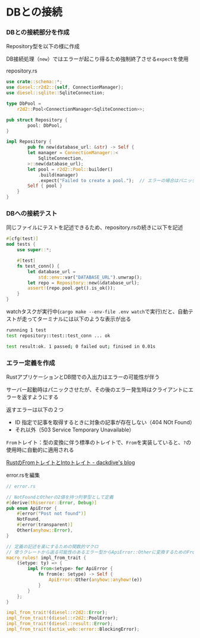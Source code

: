 # DBとの接続
### DBとの接続部分を作成

Repository型を以下の様に作成

DB接続処理（`new`）ではエラーが起こり得るため強制終了させる`expect`を使用

repository.rs

```rust
use crate::schema::*;
use diesel::r2d2::{self, ConnectionManager};
use diesel::sqlite::SqliteConnection;

type DbPool =
    r2d2::Pool<ConnectionManager<SqliteConnection>>;

pub struct Repository {
		pool: DbPool,
}

impl Repository {
		pub fn new(database_url: &str) -> Self {
        let manager = ConnectionManager::<
            SqliteConnection,
        >::new(database_url);
        let pool = r2d2::Pool::builder()
            .build(manager)
            .expect("Failed to create a pool.");  // エラーの場合はパニックさせて強制終了
        Self { pool }
    }
}
```

### DBへの接続テスト

同じファイルにテストを記述できるため、repository.rsの続きに以下を記述

```rust
#[cfg(test)]
mod tests {
    use super::*;

    #[test]
    fn test_conn() {
        let database_url =
            std::env::var("DATABASE_URL").unwrap();
        let repo = Repository::new(&database_url);
        assert!(repo.pool.get().is_ok());
    }
}
```

watchタスクが実行中(`cargo make --env-file .env watch`で実行)だと、自動テストが走ってターミナルには以下のような表示が出る

```bash
runnning 1 test
test repository::test::test_conn ... ok

test result:ok. 1 passed; 0 failed out; finised in 0.01s
```

### エラー定義を作成

RustアプリケーションとDB間での入出力はエラーの可能性が伴う

サーバー起動時はパニックさせたが、その後のエラー発生時はクライアントにエラーを返すようにする

返すエラーは以下の２つ

- ID 指定で記事を取得するときに対象の記事が存在しない（404 NOt Found）
- それ以外（503 Service Temporary Unavailable）

`From`トレイト：型の変換に伴う標準のトレイトで、`From`を実装していると、`?`の使用時に自動的に適用される

[RustのFromトレイトとIntoトレイト - dackdive's blog](https://dackdive.hateblo.jp/entry/2021/04/30/100000)

error.rsを編集

```rust
// error.rs

// NotFoundとOtherの2値を持つ列挙型として定義
#[derive(thiserror::Error, Debug)]
pub enum ApiError {
    #[error("Post not found")]
    NotFound,
    #[error(transparent)]
    Other(anyhow::Error),
}

// 定義の記述を楽にするための関数的マクロ
// 使うクレートから返る可能性のあるエラー型からApiError::Otherに変換するためのFromトレイトの実装
macro_rules! impl_from_trait {
    ($etype: ty) => {
        impl From<$etype> for ApiError {
            fn from(e: $etype) -> Self {
                ApiError::Other(anyhow::anyhow!(e))
            }
        }
    };
}

impl_from_trait!(diesel::r2d2::Error);
impl_from_trait!(diesel::r2d2::PoolError);
impl_from_trait!(diesel::result::Error);
impl_from_trait!(actix_web::error::BlockingError);
```